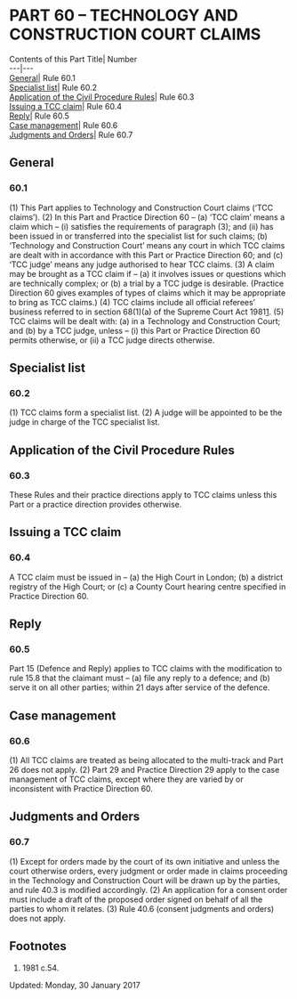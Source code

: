 # PART 60 – TECHNOLOGY AND CONSTRUCTION COURT CLAIMS
Contents of this Part 
Title| Number  
---|---  
[General](https://www.justice.gov.uk/courts/procedure-rules/civil/rules/part60#IDA1RMCC)| Rule 60.1  
[Specialist list](https://www.justice.gov.uk/courts/procedure-rules/civil/rules/part60#IDAHA0HC)| Rule 60.2  
[Application of the Civil Procedure Rules](https://www.justice.gov.uk/courts/procedure-rules/civil/rules/part60#IDAHB0HC)| Rule 60.3  
[Issuing a TCC claim](https://www.justice.gov.uk/courts/procedure-rules/civil/rules/part60#IDA1B0HC)| Rule 60.4  
[Reply](https://www.justice.gov.uk/courts/procedure-rules/civil/rules/part60#IDATD0HC)| Rule 60.5  
[Case management](https://www.justice.gov.uk/courts/procedure-rules/civil/rules/part60#IDA3E0HC)| Rule 60.6  
[Judgments and Orders](https://www.justice.gov.uk/courts/procedure-rules/civil/rules/part60#IDAJG0HC)| Rule 60.7  
## General
### 60.1
(1) This Part applies to Technology and Construction Court claims (‘TCC claims’).
(2) In this Part and Practice Direction 60 –
(a) ‘TCC claim’ means a claim which –
(i) satisfies the requirements of paragraph (3); and
(ii) has been issued in or transferred into the specialist list for such claims;
(b) ‘Technology and Construction Court’ means any court in which TCC claims are dealt with in accordance with this Part or Practice Direction 60; and
(c) ‘TCC judge’ means any judge authorised to hear TCC claims.
(3) A claim may be brought as a TCC claim if –
(a) it involves issues or questions which are technically complex; or
(b) a trial by a TCC judge is desirable.
(Practice Direction 60 gives examples of types of claims which it may be appropriate to bring as TCC claims.)
(4) TCC claims include all official referees’ business referred to in section 68(1)(a) of the Supreme Court Act 1981[1](https://www.justice.gov.uk/courts/procedure-rules/civil/rules/part60#f1000).
(5) TCC claims will be dealt with:
(a) in a Technology and Construction Court; and
(b) by a TCC judge, unless –
(i) this Part or Practice Direction 60 permits otherwise, or
(ii) a TCC judge directs otherwise.
## Specialist list
### 60.2
(1) TCC claims form a specialist list.
(2) A judge will be appointed to be the judge in charge of the TCC specialist list.
## Application of the Civil Procedure Rules
### 60.3
These Rules and their practice directions apply to TCC claims unless this Part or a practice direction provides otherwise.
## Issuing a TCC claim
### 60.4
A TCC claim must be issued in –
(a) the High Court in London;
(b) a district registry of the High Court; or
(c) a County Court hearing centre specified in Practice Direction 60.
## Reply
### 60.5
Part 15 (Defence and Reply) applies to TCC claims with the modification to rule 15.8 that the claimant must –
(a) file any reply to a defence; and
(b) serve it on all other parties;
within 21 days after service of the defence.
## Case management
### 60.6
(1) All TCC claims are treated as being allocated to the multi-track and Part 26 does not apply.
(2) Part 29 and Practice Direction 29 apply to the case management of TCC claims, except where they are varied by or inconsistent with Practice Direction 60.
## Judgments and Orders
### 60.7
(1) Except for orders made by the court of its own initiative and unless the court otherwise orders, every judgment or order made in claims proceeding in the Technology and Construction Court will be drawn up by the parties, and rule 40.3 is modified accordingly.
(2) An application for a consent order must include a draft of the proposed order signed on behalf of all the parties to whom it relates.
(3) Rule 40.6 (consent judgments and orders) does not apply.
## Footnotes
1. 1981 c.54. 

Updated: Monday, 30 January 2017
